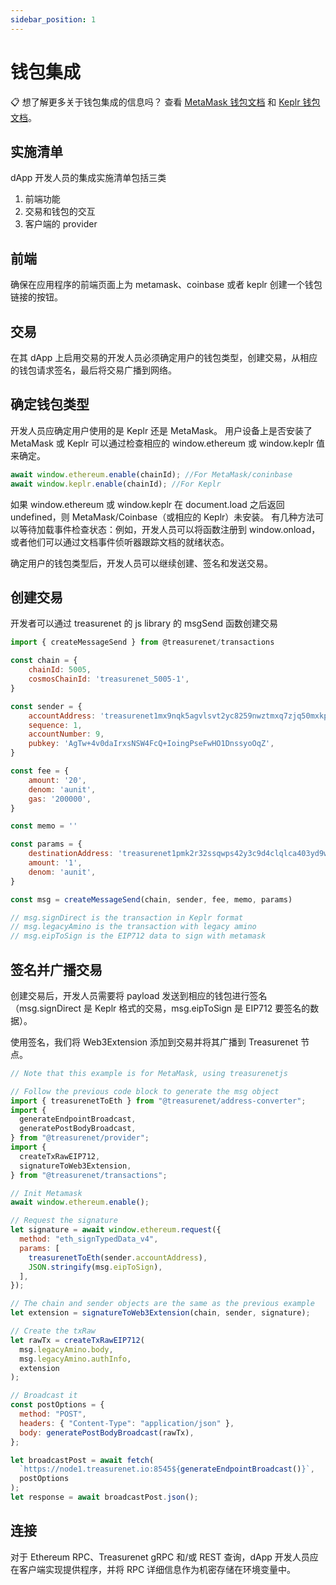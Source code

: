 ```yaml
---
sidebar_position: 1
---
```


# 钱包集成

📋 想了解更多关于钱包集成的信息吗？ 查看 [MetaMask 钱包文档](https://docs.metamask.io/guide/) 和 [Keplr 钱包文档](https://docs.keplr.app/)。

## 实施清单

dApp 开发人员的集成实施清单包括三类

1. 前端功能
2. 交易和钱包的交互
3. 客户端的 provider

## 前端

确保在应用程序的前端页面上为 metamask、coinbase 或者 keplr 创建一个钱包链接的按钮。

## 交易

在其 dApp 上启用交易的开发人员必须确定用户的钱包类型，创建交易，从相应的钱包请求签名，最后将交易广播到网络。

## 确定钱包类型

开发人员应确定用户使用的是 Keplr 还是 MetaMask。 用户设备上是否安装了 MetaMask 或 Keplr 可以通过检查相应的 window.ethereum 或 window.keplr 值来确定。

```javascript
await window.ethereum.enable(chainId); //For MetaMask/coninbase
await window.keplr.enable(chainId); //For Keplr
```

如果 window.ethereum 或 window.keplr 在 document.load 之后返回 undefined，则 MetaMask/Coinbase（或相应的 Keplr）未安装。
有几种方法可以等待加载事件检查状态：例如，开发人员可以将函数注册到 window.onload，或者他们可以通过文档事件侦听器跟踪文档的就绪状态。

确定用户的钱包类型后，开发人员可以继续创建、签名和发送交易。

## 创建交易

开发者可以通过 treasurenet 的 js library 的 msgSend 函数创建交易

```javascript
import { createMessageSend } from @treasurenet/transactions

const chain = {
    chainId: 5005,
    cosmosChainId: 'treasurenet_5005-1',
}

const sender = {
    accountAddress: 'treasurenet1mx9nqk5agvlsvt2yc8259nwztmxq7zjq50mxkp',
    sequence: 1,
    accountNumber: 9,
    pubkey: 'AgTw+4v0daIrxsNSW4FcQ+IoingPseFwHO1DnssyoOqZ',
}

const fee = {
    amount: '20',
    denom: 'aunit',
    gas: '200000',
}

const memo = ''

const params = {
    destinationAddress: 'treasurenet1pmk2r32ssqwps42y3c9d4clqlca403yd9wymgr',
    amount: '1',
    denom: 'aunit',
}

const msg = createMessageSend(chain, sender, fee, memo, params)

// msg.signDirect is the transaction in Keplr format
// msg.legacyAmino is the transaction with legacy amino
// msg.eipToSign is the EIP712 data to sign with metamask

```

## 签名并广播交易

创建交易后，开发人员需要将 payload 发送到相应的钱包进行签名（msg.signDirect 是 Keplr 格式的交易，msg.eipToSign 是 EIP712 要签名的数据）。

使用签名，我们将 Web3Extension 添加到交易并将其广播到 Treasurenet 节点。

```javascript
// Note that this example is for MetaMask, using treasurenetjs

// Follow the previous code block to generate the msg object
import { treasurenetToEth } from "@treasurenet/address-converter";
import {
  generateEndpointBroadcast,
  generatePostBodyBroadcast,
} from "@treasurenet/provider";
import {
  createTxRawEIP712,
  signatureToWeb3Extension,
} from "@treasurenet/transactions";

// Init Metamask
await window.ethereum.enable();

// Request the signature
let signature = await window.ethereum.request({
  method: "eth_signTypedData_v4",
  params: [
    treasurenetToEth(sender.accountAddress),
    JSON.stringify(msg.eipToSign),
  ],
});

// The chain and sender objects are the same as the previous example
let extension = signatureToWeb3Extension(chain, sender, signature);

// Create the txRaw
let rawTx = createTxRawEIP712(
  msg.legacyAmino.body,
  msg.legacyAmino.authInfo,
  extension
);

// Broadcast it
const postOptions = {
  method: "POST",
  headers: { "Content-Type": "application/json" },
  body: generatePostBodyBroadcast(rawTx),
};

let broadcastPost = await fetch(
  `https://node1.treasurenet.io:8545${generateEndpointBroadcast()}`,
  postOptions
);
let response = await broadcastPost.json();
```

## 连接

对于 Ethereum RPC、Treasurenet gRPC 和/或 REST 查询，dApp 开发人员应在客户端实现提供程序，并将 RPC 详细信息作为机密存储在环境变量中。
